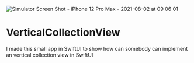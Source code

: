 ![Simulator Screen Shot - iPhone 12 Pro Max - 2021-08-02 at 09 06 01](https://user-images.githubusercontent.com/79055304/127811911-9c35742e-183d-41ae-9b53-4c0f862e6fb1.png)
# VerticalCollectionView
I made this small app in SwiftUI to show how can somebody can implement an vertical collection view in SwiftUI
